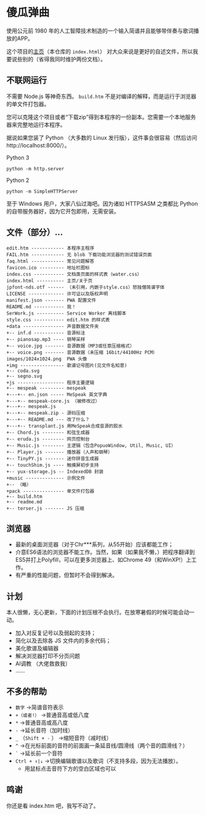 
# 傻瓜弹曲

使用公元前 1980 年的人工智障技术制造的一个输入简谱并且能够带伴奏与歌词播放的APP。

这个项目的[主页](https://asdfqw.gitee.io/foolplay)（本仓库的 `index.html`）
对大众来说是更好的自述文件，所以我要说些别的（省得我同时维护两份文档）。

## 不联网运行

不需要 Node.js 等神奇东西。 `build.htm` 不是对编译的解释，而是运行于浏览器的单文件打包器。

您可以克隆这个项目或者“下载zip”得到本程序的一份副本。您需要一个本地服务器来完整地运行本程序。

据说如果您装了 Python （大多数的 Linux 发行版），这件事会很容易（然后访问 http://localhost:8000/）。

Python 3
```
python -m http.server
```
Python 2
```
python -m SimpleHTTPServer
```

至于 Windows 用户，大家八仙过海吧。因为诸如 HTTPSASM 之类都比 Python 的自带服务器好，因为它开包即用，无需安装。

## 文件（部分）...
```
edit.htm ------------ 本程序主程序
FAIL.htm ------------ 无 blob 下载功能浏览器的测试错误页面
faq.html ------------ 常见问题解答
favicon.ico --------- 地址栏图标
index.css ----------- 文档类页面的样式表（water.css）
index.html ---------- 主页/关于页
jpfont-nds.otf ------ （未引用，内嵌于style.css）怒独僧简谱字体
LICENSE ------------- 许可证以及版权声明
manifest.json ------- PWA 配置文件
README.md ----------- 我！
SerWork.js ---------- Service Worker 离线脚本
style.css ----------- edit.htm 的样式表
+data --------------- 声音数据文件夹
+-- inf.d ----------- 音源标注
+-- pianosap.mp3 ---- 钢琴采样
+-- voice.jpg ------- 音源数据（MP3或任意压缩格式）
+-- voice.png ------- 音源数据（未压缩 16bit/44100Hz PCM）
images/1024x1024.png  PWA 头像
+img ---------------- 歌谱记号图片(见文件名知意)
+-- coda.svg
+-- segno.svg
+js ----------------- 程序主要逻辑
+-- mespeak --------- mespeak
+---+-- en.json ----- MeSpeak 英文字典
+---+-- mespeak-core.js （被修改过）
+---+-- mespeak.js
+---+-- mespeak.zip - 源码压缩
+---+-- README.md --- 改了什么？
+---+-- transplant.js 用MeSpeak合成音源的胶水
+-- Chord.js -------- 和弦生成器
+-- eruda.js -------- 网页控制台
+-- Music.js -------- 主逻辑（包含PopuoWindow, Util, Music, UI）
+-- Player.js ------- 播放器（人声和钢琴）
+-- TinyPY.js ------- 迷你拼音生成器
+-- touchShim.js ---- 触摸屏初步支持
+-- yux-storage.js -- IndexedDB 封装
+music -------------- 示例文件
+-- （略）
+pack --------------- 单文件打包器
+-- build.htm
+-- readme.md
+-- terser.js ------- JS 压缩

```

## 浏览器

*   最新的桌面浏览器（对于Chr***系列，从55开始）应该都能工作；
*   介意ES6语法的浏览器不能工作。当然，如果（如果我不懒，）把程序翻译到ES5并打上Polyfill，可以在更多浏览器上、如Chrome 49（和WinXP!）上工作。
*   有严重的性能问题，但暂时不会得到解决。

## 计划

本人很懒，无心更新，下面的计划压根不会执行。在放寒暑假的时候可能会动一动。

*   加入对反复记号以及弱起的支持；
*   简化以及去除各 JS 文件内的多余代码；
*   美化歌谱及编辑器
*   解决浏览器打印不分页问题
*   AI调教 （大佬救救我）
*   ……

## 不多的帮助

*   `数字` ->简谱音符表示
*   `+（或者!）` ->普通音高或低八度
*   `*` ->普通音高或高八度
*   `-` ->延长音符（加时线）
*   `_` （`Shift + -` ） ->缩短音符（减时线）
*   `^` ->在光标前面的音符的前面画一条延音线/圆滑线（两个音的圆滑线？）
*   `` ` `` \->延长前一个音符
*   `Ctrl + ↑|↓` ->切换编辑歌谱以及歌词（不支持多段，因为无法播放）。
    *   用鼠标点击音符下方的空白区域也可以

## 鸣谢

你还是看 index.htm 吧，我写不动了。